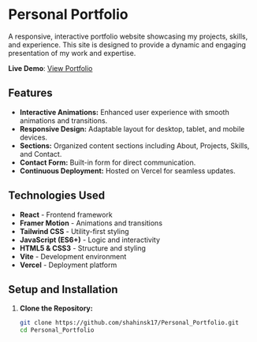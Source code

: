 # Personal Portfolio

A responsive, interactive portfolio website showcasing my projects, skills, and experience. This site is designed to provide a dynamic and engaging presentation of my work and expertise.

**Live Demo**: [View Portfolio](https://personal-portfolio-gamma-ecru.vercel.app/)

 

## Features

- **Interactive Animations:** Enhanced user experience with smooth animations and transitions.
- **Responsive Design:** Adaptable layout for desktop, tablet, and mobile devices.
- **Sections:** Organized content sections including About, Projects, Skills, and Contact.
- **Contact Form:** Built-in form for direct communication.
- **Continuous Deployment:** Hosted on Vercel for seamless updates.

  

## Technologies Used

- **React** - Frontend framework
- **Framer Motion** - Animations and transitions
- **Tailwind CSS** - Utility-first styling
- **JavaScript (ES6+)** - Logic and interactivity
- **HTML5 & CSS3** - Structure and styling
- **Vite** - Development environment
- **Vercel** - Deployment platform

## Setup and Installation

1. **Clone the Repository:**
   ```bash
   git clone https://github.com/shahinsk17/Personal_Portfolio.git
   cd Personal_Portfolio




 
 

